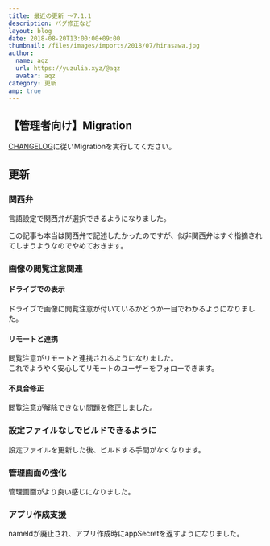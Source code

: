 ```yaml
---
title: 最近の更新 ～7.1.1
description: バグ修正など
layout: blog
date: 2018-08-20T13:00:00+09:00
thumbnail: /files/images/imports/2018/07/hirasawa.jpg
author:
  name: aqz
  url: https://yuzulia.xyz/@aqz
  avatar: aqz
category: 更新
amp: true
---
```

## 【管理者向け】Migration
[CHANGELOG](https://github.com/syuilo/misskey/blob/master/CHANGELOG.md#700)に従いMigrationを実行してください。

## 更新
### 関西弁
言語設定で関西弁が選択できるようになりました。

この記事も本当は関西弁で記述したかったのですが、似非関西弁はすぐ指摘されてしまうようなのでやめておきます。

### 画像の閲覧注意関連
#### ドライブでの表示
ドライブで画像に閲覧注意が付いているかどうか一目でわかるようになりました。

#### リモートと連携
閲覧注意がリモートと連携されるようになりました。  
これでようやく安心してリモートのユーザーをフォローできます。

#### 不具合修正
閲覧注意が解除できない問題を修正しました。

### 設定ファイルなしでビルドできるように
設定ファイルを更新した後、ビルドする手間がなくなります。

### 管理画面の強化
管理画面がより良い感じになりました。

### アプリ作成支援
nameIdが廃止され、アプリ作成時にappSecretを返すようになりました。
